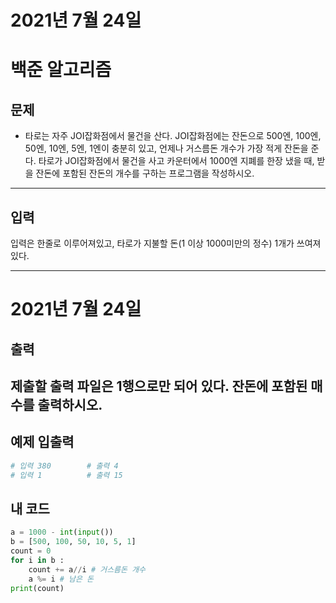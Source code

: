 # 2021년 7월 24일
# 백준 알고리즘
## 문제
- 타로는 자주 JOI잡화점에서 물건을 산다. JOI잡화점에는 잔돈으로 500엔, 100엔, 50엔, 10엔, 5엔, 1엔이 충분히 있고, 언제나 거스름돈 개수가 가장 적게 잔돈을 준다. 타로가 JOI잡화점에서 물건을 사고 카운터에서 1000엔 지폐를 한장 냈을 때, 받을 잔돈에 포함된 잔돈의 개수를 구하는 프로그램을 작성하시오.
***
## 입력
입력은 한줄로 이루어져있고, 타로가 지불할 돈(1 이상 1000미만의 정수) 1개가 쓰여져있다.
***
# 2021년 7월 24일
## 출력
제출할 출력 파일은 1행으로만 되어 있다. 잔돈에 포함된 매수를 출력하시오.
---
## 예제 입출력 
```python
# 입력 380        # 출력 4
# 입력 1          # 출력 15
``` 
## 내 코드
```python
a = 1000 - int(input()) 
b = [500, 100, 50, 10, 5, 1]
count = 0
for i in b :
    count += a//i # 거스름돈 개수 
    a %= i # 남은 돈 
print(count)
```
